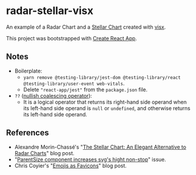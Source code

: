 # radar-stellar-visx

An example of a Radar Chart and a [Stellar Chart](https://medium.com/nightingale/the-stellar-chart-an-elegant-alternative-to-radar-charts-ae6a6931a28e) created with [visx](https://github.com/airbnb/visx).

This project was bootstrapped with [Create React App](https://github.com/facebook/create-react-app).

## Notes

- Boilerplate:
  - `yarn remove @testing-library/jest-dom @testing-library/react @testing-library/user-event web-vitals`.
  - Delete `"react-app/jest"` from the `package.json` file.
- `??` ([nullish coalescing operator](https://developer.mozilla.org/en-US/docs/Web/JavaScript/Reference/Operators/Nullish_coalescing_operator)):
  - It is a logical operator that returns its right-hand side operand when its left-hand side operand is `null` or `undefined`, and otherwise returns its left-hand side operand.

## References

- Alexandre Morin-Chassé's "[The Stellar Chart: An Elegant Alternative to Radar Charts](https://medium.com/nightingale/the-stellar-chart-an-elegant-alternative-to-radar-charts-ae6a6931a28e)" blog post.
- "[ParentSize component increases svg's hight non-stop](https://github.com/airbnb/visx/issues/881)" issue.
- Chris Coyier's "[Emojis as Favicons](https://css-tricks.com/emojis-as-favicons/)" blog post.

